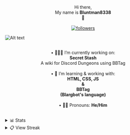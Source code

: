 <p align="center">
Hi there,</br>My name is <strong>Bluntman8338</strong> </br>👋</br></br>
  <a href="https://github.com/Bluntman8338"> <img alt="followers" title="Give Me A Follow" src="https://img.shields.io/github/followers/Bluntman8338?color=FCEF01&labelColor=006A2F&style=for-the-badge&logo=github&label=Give%20Me%20A%20Follow" /></a></br>
</p>
<img src="https://gyazo.com/ccdad66bede0448c9f6bac082a004091.png" alt="Alt text" title="Optional title">

<p align="center">
<br>• 🧑🏼‍💻  I’m currently working on:<br><strong>Secret Stash</strong><br>A wiki for Discord Dungeons using BBTag<br>
<br>• 📖 I’m learning & working with:</br><strong>HTML, CSS, JS<br>&<br>BBTag<br>(Blargbot's language)</strong></br>
<br>• 🙋🏼 Pronouns: <strong>He/Him</strong></br>
</p>
</br>
<details>
  <summary>📊 Stats</summary>
  <p align="center">
<a href="https://github.com/Bluntman8338/github-readme-stats"><img alt="Bluntman8338's Github Stats" src="https://denvercoder1-github-readme-stats.vercel.app/api?username=Bluntman8338&show_icons=true&count_private=true&title_color=006A2F&text_color=FCEF01&icon_color=006A2F&border_color=006A2F&react&hide_border=false&bg_color=171A18" /></a>
</p>
</details>

<details>
  <summary>📋 View Streak </summary>
  <p align="center">
<a href="https://git.io/streak-stats"><img src="https://streak-stats.demolab.com?user=Bluntman8338&ring=006A2F&fire=FCEF01&background=171A18&currStreakNum=FCEF01&currStreakLabel=FCEF01&sideNums=FCEF01&stroke=FCEF01&border=006A2F&sideLabels=006A2F&dates=006A2F" alt="Bluntman8338's Streak" /></a>
</p>
</details>
